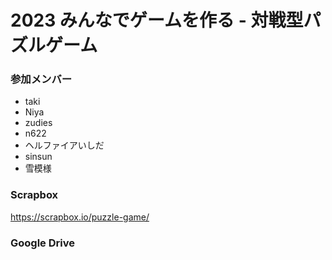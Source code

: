 # 2023 みんなでゲームを作る - 対戦型パズルゲーム

### 参加メンバー
* taki
* Niya
* zudies
* n622
* ヘルファイアいしだ
* sinsun
* 雪模様

### Scrapbox
https://scrapbox.io/puzzle-game/

### Google Drive
